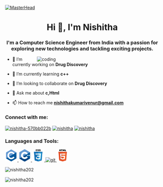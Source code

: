 
[![MasterHead](  https://cdn.dribbble.com/users/1292677/screenshots/6139167/avento.gif)](https://rishavchanda.io)
<h1 align="center">Hi 👋, I'm Nishitha</h1>
<h3 align="center">I'm a Computer Science Engineer from India with a passion for exploring new technologies and tackling exciting projects.</h3>
<img align="right" alt="coding" width="400" src="https://tse3.mm.bing.net/th?id=OIP.C-KMGT-_yzhdSNPkaI6sLQHaF7&pid=Api&P=0&h=180">



- 🔭 I’m currently working on **Drug Discovery**

- 🌱 I’m currently learning **c++**

- 👯 I’m looking to collaborate on **Drug Discovery**

- 💬 Ask me about **c,Html**

- 📫 How to reach me **nishithakumarivenur@gmail.com**

<h3 align="left">Connect with me:</h3>
<p align="left">
<a href="https://linkedin.com/in/nishitha-570bb022b" target="blank"><img align="center" src="https://raw.githubusercontent.com/rahuldkjain/github-profile-readme-generator/master/src/images/icons/Social/linked-in-alt.svg" alt="nishitha-570bb022b" height="30" width="40" /></a>
<a href="https://instagram.com/nishitha" target="blank"><img align="center" src="https://raw.githubusercontent.com/rahuldkjain/github-profile-readme-generator/master/src/images/icons/Social/instagram.svg" alt="nishitha" height="30" width="40" /></a>
<a href="https://www.hackerrank.com/nishitha" target="blank"><img align="center" src="https://raw.githubusercontent.com/rahuldkjain/github-profile-readme-generator/master/src/images/icons/Social/hackerrank.svg" alt="nishitha" height="30" width="40" /></a>
</p>

<h3 align="left">Languages and Tools:</h3>
<p align="left"> <a href="https://www.cprogramming.com/" target="_blank" rel="noreferrer"> <img src="https://raw.githubusercontent.com/devicons/devicon/master/icons/c/c-original.svg" alt="c" width="40" height="40"/> </a> <a href="https://www.w3schools.com/cpp/" target="_blank" rel="noreferrer"> <img src="https://raw.githubusercontent.com/devicons/devicon/master/icons/cplusplus/cplusplus-original.svg" alt="cplusplus" width="40" height="40"/> </a> <a href="https://www.w3schools.com/css/" target="_blank" rel="noreferrer"> <img src="https://raw.githubusercontent.com/devicons/devicon/master/icons/css3/css3-original-wordmark.svg" alt="css3" width="40" height="40"/> </a> <a href="https://git-scm.com/" target="_blank" rel="noreferrer"> <img src="https://www.vectorlogo.zone/logos/git-scm/git-scm-icon.svg" alt="git" width="40" height="40"/> </a> <a href="https://www.w3.org/html/" target="_blank" rel="noreferrer"> <img src="https://raw.githubusercontent.com/devicons/devicon/master/icons/html5/html5-original-wordmark.svg" alt="html5" width="40" height="40"/> </a> </p>

<p><img align="center" src="https://github-readme-stats.vercel.app/api/top-langs?username=nishitha202&show_icons=true&locale=en&layout=compact" alt="nishitha202" /></p>

<p><img align="center" src="https://github-readme-streak-stats.herokuapp.com/?user=nishitha202&" alt="nishitha202" /></p>
